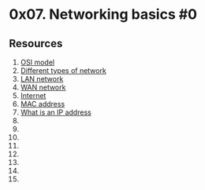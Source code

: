 # 0x07. Networking basics #0

## Resources
1. [OSI model](https://en.wikipedia.org/wiki/OSI_model)
2. [Different types of network](https://www.lifewire.com/lans-wans-and-other-area-networks-817376)
3. [LAN network](https://en.wikipedia.org/wiki/Local_area_network)
4. [WAN network](https://en.wikipedia.org/wiki/Wide_area_network)
5. [Internet](https://en.wikipedia.org/wiki/Internet)
6. [MAC address](https://whatismyipaddress.com/mac-address)
7. [What is an IP address](https://www.bleepingcomputer.com/tutorials/ip-addresses-explained/)
8. []()
9. []()
10. []()
11. []()
12. []()
13. []()
14. []()
15. []()
